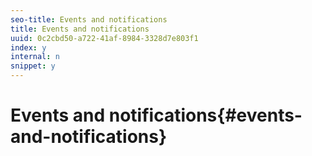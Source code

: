 ```yaml
---
seo-title: Events and notifications
title: Events and notifications
uuid: 0c2cbd50-a722-41af-8984-3328d7e803f1
index: y
internal: n
snippet: y
---
```


# Events and notifications{#events-and-notifications}

